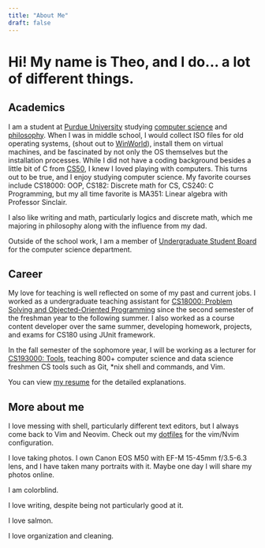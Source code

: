 ```yaml
---
title: "About Me"
draft: false
---
```


# Hi! My name is Theo, and I do... a lot of different things.

## Academics

I am a student at [Purdue University](https://www.purdue.edu/) studying [computer science](https://catalog.purdue.edu/preview_program.php?catoid=14&poid=18776) and [philosophy](https://catalog.purdue.edu/preview_program.php?catoid=14&poid=18803). When I was in middle school, I would collect ISO files for old operating systems, (shout out to [WinWorld](https://winworldpc.com/)), install them on virtual machines, and be fascinated by not only the OS themselves but the installation processes. While I did not have a coding background besides a little bit of C from [CS50](https://cs50.harvard.edu/), I knew I loved playing with computers. This turns out to be true, and I enjoy studying computer science. My favorite courses include CS18000: OOP, CS182: Discrete math for CS, CS240: C Programming, but my all time favorite is MA351: Linear algebra with Professor Sinclair.

I also like writing and math, particularly logics and discrete math, which me majoring in philosophy along with the influence from my dad.

Outside of the school work, I am a member of [Undergraduate Student Board](https://purdueusb.com/) for the computer science department.

## Career

My love for teaching is well reflected on some of my past and current jobs. I worked as a undergraduate teaching assistant for [CS18000: Problem Solving and Objected-Oriented Programming](https://www.cs.purdue.edu/academic-programs/courses/canonical/cs180.html) since the second semester of the freshman year to the following summer. I also worked as a course content developer over the same summer, developing homework, projects, and exams for CS180 using JUnit framework.

In the fall semester of the sophomore year, I will be working as a lecturer for [CS193000: Tools](https://selfservice.mypurdue.purdue.edu/prod/bwckctlg.p_disp_course_detail?cat_term_in=202010&subj_code_in=CS&crse_numb_in=19300), teaching 800+ computer science and data science freshmen CS tools such as Git, \*nix shell and commands, and Vim.

You can view [my resume](./TP_Resume-4_website.pdf) for the detailed explanations.

## More about me

I love messing with shell, particularly different text editors, but I always come back to Vim and Neovim. Check out my [dotfiles](https://github.com/theopn/dotfiles) for the vim/Nvim configuration. 

I love taking photos. I own Canon EOS M50 with EF-M 15-45mm f/3.5-6.3 lens, and I have taken many portraits with it. Maybe one day I will share my photos online.

I am colorblind.

I love writing, despite being not particularly good at it.

I love salmon.

I love organization and cleaning.
